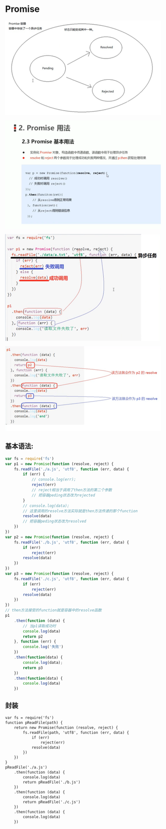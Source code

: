 # 	Promise

<!--Es6中新增的API ---Promise-->

<!--promise是一个构造函数-->

<!--Promise本身不是异步，它内部的任务是异步-->

![promise](../Img/promise.png)

![image-20200509111029596](../Img/image-20200509111029596.png)

![promise2](../Img/promise2.png)

![promise3](../Img/promise3.png)

## 基本语法:

```js
var fs = require('fs')
var p1 = new Promise(function (resolve, reject) {
    fs.readFile('./a.js', 'utf8', function (err, data) {
        if (err) {
            // console.log(err);
            reject(err)
            // reject相当于调用了then方法的第二个参数
            // 把容器peding状态改为rejected
        }
        // console.log(data);
        // 这里调用的resolve方法实际就是then方法传递的那个function
        resolve(data)
        // 把容器peding状态改为resolved
    })
})
var p2 = new Promise(function (resolve, reject) {
    fs.readFile('./b.js', 'utf8', function (err, data) {
        if (err)
            reject(err)
        resolve(data)
    })
})
var p3 = new Promise(function (resolve, reject) {
    fs.readFile('./c.js', 'utf8', function (err, data) {
        if (err)
            reject(err)
        resolve(data)
    })
})
// then方法接受的function就是容器中的resolve函数
p1
    .then(function (data) {
        // 当p1读取成功时
        console.log(data)
        return p2
    }, function (err) {
        console.log('失败')
    })
    .then(function(data) {
        console.log(data);
        return p3
    })
    .then(function(data) {
        console.log(data)
    })
```

## 封装

```
var fs = require('fs')
function pReadFile(path) {
    return new Promise(function (resolve, reject) {
        fs.readFile(path, 'utf8', function (err, data) {
            if (err)
                reject(err)
            resolve(data)
        })
    })
}
pReadFile('./a.js')
    .then(function (data) {
        console.log(data)
        return pReadFile('./b.js')
    })
    .then(function (data) {
        console.log(data)
        return pReadFile('./c.js')
    })
    .then(function (data) {
        console.log(data)
    })
```

